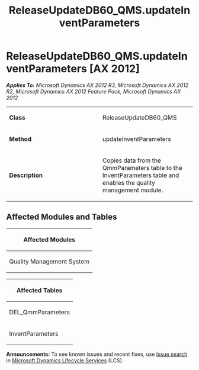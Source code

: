 ﻿---
title: ReleaseUpdateDB60_QMS.updateInventParameters
TOCTitle: ReleaseUpdateDB60_QMS.updateInventParameters
ms:assetid: 54d56f9d-6725-7b2a-a560-affc6097aa8b
ms:mtpsurl: https://msdn.microsoft.com/en-us/library/JJ736150(v=AX.60)
ms:contentKeyID: 49708326
ms.date: 05/18/2015
mtps_version: v=AX.60
---

# ReleaseUpdateDB60\_QMS.updateInventParameters [AX 2012]


_**Applies To:** Microsoft Dynamics AX 2012 R3, Microsoft Dynamics AX 2012 R2, Microsoft Dynamics AX 2012 Feature Pack, Microsoft Dynamics AX 2012_

<table>
<colgroup>
<col style="width: 50%" />
<col style="width: 50%" />
</colgroup>
<tbody>
<tr class="odd">
<td><p><strong>Class</strong></p></td>
<td><p>ReleaseUpdateDB60_QMS</p></td>
</tr>
<tr class="even">
<td><p><strong>Method</strong></p></td>
<td><p>updateInventParameters</p></td>
</tr>
<tr class="odd">
<td><p><strong>Description</strong></p></td>
<td><p>Copies data from the QmmParameters table to the InventParameters table and enables the quality management module.</p></td>
</tr>
</tbody>
</table>


## Affected Modules and Tables

<table>
<colgroup>
<col style="width: 100%" />
</colgroup>
<thead>
<tr class="header">
<th><p>Affected Modules</p></th>
</tr>
</thead>
<tbody>
<tr class="odd">
<td><p>Quality Management System</p></td>
</tr>
</tbody>
</table>


<table>
<colgroup>
<col style="width: 100%" />
</colgroup>
<thead>
<tr class="header">
<th><p>Affected Tables</p></th>
</tr>
</thead>
<tbody>
<tr class="odd">
<td><p>DEL_QmmParameters</p></td>
</tr>
<tr class="even">
<td><p>InventParameters</p></td>
</tr>
</tbody>
</table>

  
**Announcements:** To see known issues and recent fixes, use [Issue search](http://go.microsoft.com/fwlink/?linkid=389258) in [Microsoft Dynamics Lifecycle Services](http://go.microsoft.com/fwlink/?linkid=306505) (LCS).


